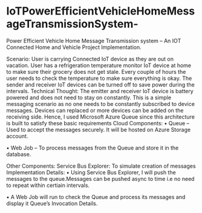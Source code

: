 # IoTPowerEfficientVehicleHomeMessageTransmissionSystem-
Power Efficient Vehicle Home Message Transmission system – An IOT Connected Home and Vehicle Project Implementation. 

Scenario:
User is carrying Connected IoT device as they are out on vacation. User has a refrigeration temperature monitor IoT device at home to make sure their grocery does not get stale. Every couple of hours the user needs to check the temperature to make sure everything is okay. The sender and receiver IoT devices can be turned off to save power during the intervals.
Technical Thought:
The emitter and receiver IoT device is battery powered and does not need to stay on constantly. This is a simple messaging scenario as no one needs to be constantly subscribed to device messages. Devices can replaced or more devices can be added on the receiving side. Hence, I used Microsoft Azure Queue since this architecture is built to satisfy these basic requirements Cloud Components:
•	Queue – Used to accept the messages securely. It will be hosted on Azure Storage account.

•	Web Job – To process messages from the Queue and store it in the database.



Other Components: 
Service Bus Explorer: To simulate creation of messages 
Implementation Details:
•	Using Service Bus Explorer, I will push the messages to the queue.Messages can be pushed async to time i.e no need to repeat within certiain intervals.

•	A Web Job will run to check the Queue and process its messages and display it Queue’s Invocation Details.


